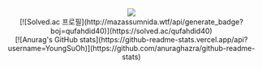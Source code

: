 <div align="center">
  <img src="https://capsule-render.vercel.app/api?type=venom&color=auto&height=300&section=header&text=Suyong's%20GitHub&fontSize=90" />
</div>

<div align="center">
</div>

<div align = "center">
[![Solved.ac
프로필](http://mazassumnida.wtf/api/generate_badge?boj=qufahdid40)](https://solved.ac/qufahdid40)
<br>[![Anurag's GitHub stats](https://github-readme-stats.vercel.app/api?username=YoungSuOh)](https://github.com/anuraghazra/github-readme-stats)
</div>

